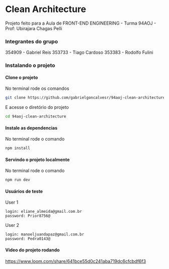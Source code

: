# Clean Architecture
Projeto feito para a Aula de FRONT-END ENGINEERING - Turma 94AOJ - Prof: Ubirajara Chagas Pelli

### Integrantes do grupo
354909 - Gabriel Reis
353733 - Tiago Cardoso
353383 - Rodolfo Fulini

### Instalando o projeto

#### Clone o projeto
No terminal rode os comandos

```bash 
git clone https://github.com/gabrielgoncalvesr/94aoj-clean-architecture.git
```
E acesse o diretório do projeto

```bash
cd 94aoj-clean-architecture
```

#### Instale as dependencias
No terminal rode o comando

```bash
npm install
```

#### Servindo o projeto localmente
No terminal rode o comando

```bash
npm run dev
```

#### Usuários de teste
User 1
```
login: eliane_almeida@gmail.com.br
password: Prior8756@
```

User 2
```
login: manoeljuandapaz@gmail.com.br
password: Pedra0143@
```


#### Video do projeto rodando
https://www.loom.com/share/641bce55d0c241aba719dc6cfcbdf6f3
